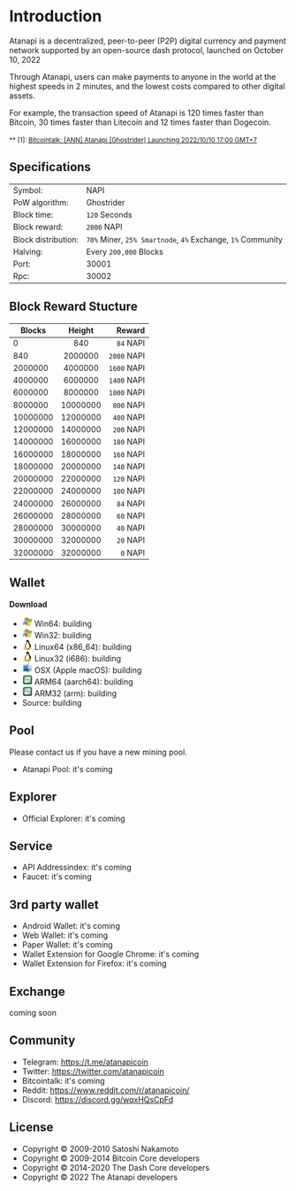 Introduction
============
Atanapi is a decentralized, peer-to-peer (P2P) digital currency and payment network supported by an open-source dash protocol, launched on October 10, 2022

Through Atanapi, users can make payments to anyone in the world at the highest speeds in 2 minutes, and the lowest costs compared to other digital assets.

For example, the transaction speed of Atanapi is 120 times faster than Bitcoin, 30 times faster than Litecoin and 12 times faster than Dogecoin.

<small>** <a name="bitcointalk">[1]</a>: [Bitcointalk: [ANN] Atanapi [Ghostrider] Launching 2022/10/10 17:00 GMT+7](#)
</small>

Specifications
--------------
| | |
------------|------------
Symbol: | NAPI
PoW algorithm: | Ghostrider
Block time: | `120` Seconds
Block reward: | `2000` NAPI
Block distribution: | `70%` Miner, `25% Smartnode`, `4%` Exchange, `1%` Community
Halving: | Every `200,000` Blocks
Port: | 30001
Rpc: | 30002

Block Reward Stucture
------------------------
| Blocks        | Height           | Reward  |
| ------------- |:-------------:| -----:|
| 0      | 840 | `84` NAPI|
| 840 | 2000000 | `2000` NAPI|
| 2000000 | 4000000 | `1600` NAPI|
| 4000000 | 6000000 | `1400` NAPI|
| 6000000 | 8000000 | `1000` NAPI|
| 8000000 | 10000000 | `800` NAPI|
| 10000000 | 12000000 | `400` NAPI|
| 12000000 | 14000000 | `200` NAPI|
| 14000000 | 16000000 | `180` NAPI|
| 16000000 | 18000000 | `160` NAPI|
| 18000000 | 20000000 | `140` NAPI|
| 20000000 | 22000000 | `120` NAPI|
| 22000000 | 24000000 | `100` NAPI|
| 24000000 | 26000000 | `84` NAPI|
| 26000000 | 28000000 | `60` NAPI|
| 28000000 | 30000000 | `40` NAPI|
| 30000000 | 32000000 | `20` NAPI|
| 32000000 | 32000000 | `0` NAPI|

Wallet
------
**Download**
- <img src="images/icon_win.png" width="18"> Win64: building
- <img src="images/icon_win.png" width="18"> Win32: building
- <img src="images/icon_linux.png" width="18"> Linux64 (x86_64): building
- <img src="images/icon_linux.png" width="18"> Linux32 (i686): building
- <img src="images/icon_osx.png" width="18"> OSX (Apple macOS): building
- <img src="images/icon_arm.png" width="18"> ARM64 (aarch64): building
- <img src="images/icon_arm.png" width="18"> ARM32 (arm): building
- Source: building

Pool
----
Please contact us if you have a new mining pool.
- Atanapi Pool: it's coming

Explorer
--------
- Official Explorer: it's coming

Service
-------
- API Addressindex: it's coming
- Faucet: it's coming

3rd party wallet
----------------
- Android Wallet: it's coming
- Web Wallet: it's coming
- Paper Wallet: it's coming
- Wallet Extension for Google Chrome: it's coming
- Wallet Extension for Firefox: it's coming

Exchange
--------
coming soon

Community
---------
- Telegram: https://t.me/atanapicoin
- Twitter: https://twitter.com/atanapicoin
- Bitcointalk: it's coming
- Reddit: https://www.reddit.com/r/atanapicoin/
- Discord: https://discord.gg/wqxHQsCpFd

License
-------
- Copyright © 2009-2010 Satoshi Nakamoto
- Copyright © 2009-2014 Bitcoin Core developers
- Copyright © 2014-2020 The Dash Core developers
- Copyright © 2022 The Atanapi developers
